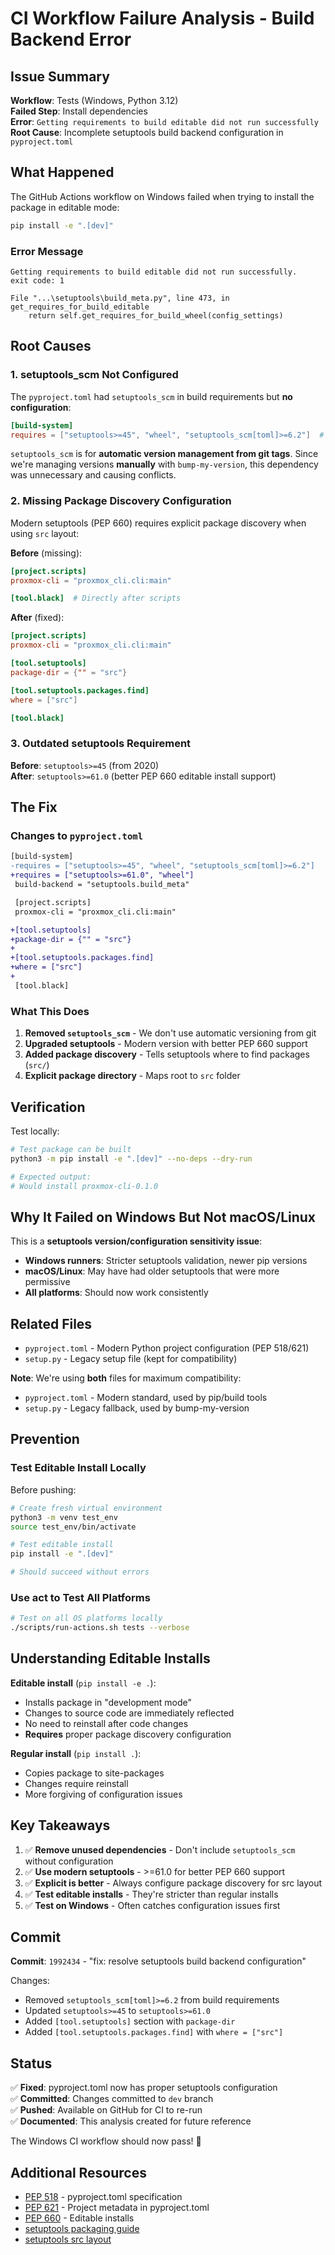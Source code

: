# CI Workflow Failure Analysis - Build Backend Error

## Issue Summary

**Workflow**: Tests (Windows, Python 3.12)  
**Failed Step**: Install dependencies  
**Error**: `Getting requirements to build editable did not run successfully`  
**Root Cause**: Incomplete setuptools build backend configuration in `pyproject.toml`

## What Happened

The GitHub Actions workflow on Windows failed when trying to install the package in editable mode:

```bash
pip install -e ".[dev]"
```

### Error Message

```
Getting requirements to build editable did not run successfully.
exit code: 1

File "...\setuptools\build_meta.py", line 473, in get_requires_for_build_editable
    return self.get_requires_for_build_wheel(config_settings)
```

## Root Causes

### 1. setuptools_scm Not Configured

The `pyproject.toml` had `setuptools_scm` in build requirements but **no configuration**:

```toml
[build-system]
requires = ["setuptools>=45", "wheel", "setuptools_scm[toml]>=6.2"]  # ❌ Not configured
```

`setuptools_scm` is for **automatic version management from git tags**. Since we're managing versions **manually** with `bump-my-version`, this dependency was unnecessary and causing conflicts.

### 2. Missing Package Discovery Configuration

Modern setuptools (PEP 660) requires explicit package discovery when using `src` layout:

**Before** (missing):
```toml
[project.scripts]
proxmox-cli = "proxmox_cli.cli:main"

[tool.black]  # Directly after scripts
```

**After** (fixed):
```toml
[project.scripts]
proxmox-cli = "proxmox_cli.cli:main"

[tool.setuptools]
package-dir = {"" = "src"}

[tool.setuptools.packages.find]
where = ["src"]

[tool.black]
```

### 3. Outdated setuptools Requirement

**Before**: `setuptools>=45` (from 2020)  
**After**: `setuptools>=61.0` (better PEP 660 editable install support)

## The Fix

### Changes to `pyproject.toml`

```diff
[build-system]
-requires = ["setuptools>=45", "wheel", "setuptools_scm[toml]>=6.2"]
+requires = ["setuptools>=61.0", "wheel"]
 build-backend = "setuptools.build_meta"

 [project.scripts]
 proxmox-cli = "proxmox_cli.cli:main"

+[tool.setuptools]
+package-dir = {"" = "src"}
+
+[tool.setuptools.packages.find]
+where = ["src"]
+
 [tool.black]
```

### What This Does

1. **Removed `setuptools_scm`** - We don't use automatic versioning from git
2. **Upgraded setuptools** - Modern version with better PEP 660 support  
3. **Added package discovery** - Tells setuptools where to find packages (`src/`)
4. **Explicit package directory** - Maps root to `src` folder

## Verification

Test locally:

```bash
# Test package can be built
python3 -m pip install -e ".[dev]" --no-deps --dry-run

# Expected output:
# Would install proxmox-cli-0.1.0
```

## Why It Failed on Windows But Not macOS/Linux

This is a **setuptools version/configuration sensitivity issue**:

- **Windows runners**: Stricter setuptools validation, newer pip versions
- **macOS/Linux**: May have had older setuptools that were more permissive
- **All platforms**: Should now work consistently

## Related Files

- `pyproject.toml` - Modern Python project configuration (PEP 518/621)
- `setup.py` - Legacy setup file (kept for compatibility)

**Note**: We're using **both** files for maximum compatibility:
- `pyproject.toml` - Modern standard, used by pip/build tools
- `setup.py` - Legacy fallback, used by bump-my-version

## Prevention

### Test Editable Install Locally

Before pushing:

```bash
# Create fresh virtual environment
python3 -m venv test_env
source test_env/bin/activate

# Test editable install
pip install -e ".[dev]"

# Should succeed without errors
```

### Use act to Test All Platforms

```bash
# Test on all OS platforms locally
./scripts/run-actions.sh tests --verbose
```

## Understanding Editable Installs

**Editable install** (`pip install -e .`):
- Installs package in "development mode"
- Changes to source code are immediately reflected
- No need to reinstall after code changes
- **Requires** proper package discovery configuration

**Regular install** (`pip install .`):
- Copies package to site-packages
- Changes require reinstall
- More forgiving of configuration issues

## Key Takeaways

1. ✅ **Remove unused dependencies** - Don't include `setuptools_scm` without configuration
2. ✅ **Use modern setuptools** - >=61.0 for better PEP 660 support
3. ✅ **Explicit is better** - Always configure package discovery for src layout
4. ✅ **Test editable installs** - They're stricter than regular installs
5. ✅ **Test on Windows** - Often catches configuration issues first

## Commit

**Commit**: `1992434` - "fix: resolve setuptools build backend configuration"

Changes:
- Removed `setuptools_scm[toml]>=6.2` from build requirements
- Updated `setuptools>=45` to `setuptools>=61.0`
- Added `[tool.setuptools]` section with `package-dir`
- Added `[tool.setuptools.packages.find]` with `where = ["src"]`

## Status

✅ **Fixed**: pyproject.toml now has proper setuptools configuration  
✅ **Committed**: Changes committed to `dev` branch  
✅ **Pushed**: Available on GitHub for CI to re-run  
✅ **Documented**: This analysis created for future reference

The Windows CI workflow should now pass! 🎉

## Additional Resources

- [PEP 518](https://peps.python.org/pep-0518/) - pyproject.toml specification
- [PEP 621](https://peps.python.org/pep-0621/) - Project metadata in pyproject.toml
- [PEP 660](https://peps.python.org/pep-0660/) - Editable installs
- [setuptools packaging guide](https://setuptools.pypa.io/en/latest/userguide/package_discovery.html)
- [setuptools src layout](https://setuptools.pypa.io/en/latest/userguide/package_discovery.html#src-layout)
